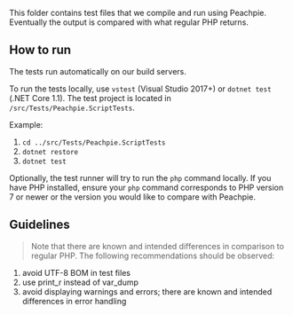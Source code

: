 This folder contains test files that we compile and run using Peachpie. Eventually the output is compared with what regular PHP returns.

## How to run

The tests run automatically on our build servers.

To run the tests locally, use `vstest` (Visual Studio 2017+) or `dotnet test` (.NET Core 1.1). The test project is located in `/src/Tests/Peachpie.ScriptTests`.

Example:
1. `cd ../src/Tests/Peachpie.ScriptTests`
2. `dotnet restore`
3. `dotnet test`

Optionally, the test runner will try to run the `php` command locally. If you have PHP installed, ensure your  `php` command corresponds to PHP version 7 or newer or the version you would like to compare with Peachpie.

## Guidelines

> Note that there are known and intended differences in comparison to regular PHP. The following recommendations should be observed:

1. avoid UTF-8 BOM in test files
2. use print_r instead of var_dump
3. avoid displaying warnings and errors; there are known and intended differences in error handling
